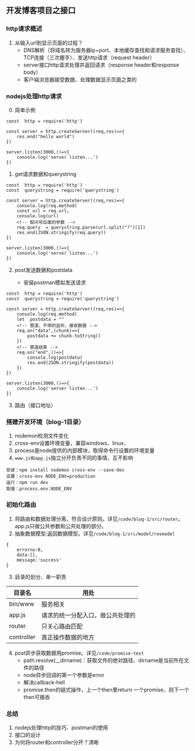 ## 开发博客项目之接口

### http请求概述

1. 从输入url到显示页面的过程？
    + DNS解析（将域名转为服务器ip+port、本地缓存查找和请求服务查找）、TCP连接（三次握手）、发送http请求（request header）
    + server接口http请求处理并返回请求（response header和response body）
    + 客户端浏览器接受数据、处理数据显示页面之类的

### nodejs处理http请求

0. 简单示例

```
const  http = require('http')

const server = http.createServer((req,res)=>{
    res.end("hello world")
})

server.listen(3000,()=>{
    console.log('server listen...')
})
```

1. get请求数据和querystring

```
const  http = require('http')
const  querystring = require('querystring')

const server = http.createServer((req,res)=>{
    console.log(req.method)
    const url = req.url;
    console.log(url)
    <!-- 取问号后面的参数 -->
    req.query  = querystring.parse(url.split("?")[1])
    res.end(JSON.stringify(req.query))
})

server.listen(3000,()=>{
    console.log('server listen...')
})
```

2. post发送数据和postdata

    + 安装postman模拟发送请求

```
const  http = require('http')
const  querystring = require('querystring')

const server = http.createServer((req,res)=>{
    console.log(req.method)
    let  postdata = ""
    <!-- 管道、不停的监听、接收数据 -->
    req.on("data",(chunk)=>{
        postdata += chunk.toString()
    })
    <!-- 管道结束 -->
    req.on("end",()=>{
        console.log(postdata)
        res.end(JSON.stringify(postdata))
    })
})

server.listen(3000,()=>{
    console.log('server listen...')
})
```

3. 路由（接口地址）


### 搭建开发环境（blog-1目录）

1. nodemon检测文件变化
2. cross-env设置环境变量，兼容windows、linux、
3. process是node提供的内部模块，取得命令行设置的环境变量
4. `www.js和app.js`独立分开负责不同的事情，互不影响

```
安装：npm install nodemon cross-env --save-dev
设置：cross-env NODE_ENV=production
运行：npm run dev
取值：process.env.NODE_ENV
```

### 初始化路由

1. 将路由和数据处理分离，符合设计原则。详见`/code/blog-1/src/router`。app.js只做公共参数和公共处理的部分。
2. 抽象数据模型:返回数据模型。详见`/code/blog-1/src/model/resmodel`

```
{
    errorno:0,
    data:[],
    message:'success'
}
```

3. 目录的划分、单一职责

|目录名|用处|
|----|----|
|bin/www|服务相关|
|app.js|请求的统一分配入口，做公共处理的|
|router|只关心路由匹配|
|controller|真正操作数据的地方|

4. post异步获取数据用promise。详见`/code/promise-test`
    + path.resolve(__dirname)：获取文件的绝对路径、dirname是当前所在文件的路径
    + node异步回调的第一个参数是error
    + 解决callback-hell
    + promise.then的链式操作，上一个then里return 一个promise、则下一个then可接收


### 总结

1. nodejs处理http的技巧、postman的使用
2. 接口的设计
3. 为何将router和controller分开？清晰